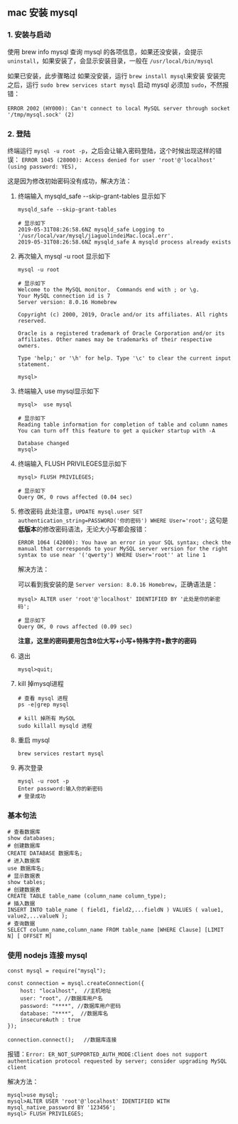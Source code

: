 ## mac 安装 mysql 

###  1.  安装与启动

使用 brew info mysql 查询 mysql 的各项信息，如果还没安装，会提示`uninstall`，如果安装了，会显示安装目录，一般在 `/usr/local/bin/mysql`

如果已安装，此步骤略过
如果没安装，运行 `brew install mysql`来安装
安装完之后，运行  `sudo brew services start mysql`  启动 mysql
		必须加 `sudo`，不然报错：

​		`ERROR 2002 (HY000): Can't connect to local MySQL server through socket '/tmp/mysql.sock' (2)`

### 2. 登陆

终端运行 `mysql -u root -p`，之后会让输入密码登陆，这个时候出现这样的错误：
`ERROR 1045 (28000): Access denied for user 'root'@'localhost' (using password: YES),`

这是因为修改初始密码没有成功，解决方法：

 1. 终端输入 mysqld_safe --skip-grant-tables 显示如下

    ```
    mysqld_safe --skip-grant-tables
    
    # 显示如下
    2019-05-31T08:26:58.6NZ mysqld_safe Logging to '/usr/local/var/mysql/jiaguolindeiMac.local.err'.
    2019-05-31T08:26:58.6NZ mysqld_safe A mysqld process already exists
    ```

2. 再次输入 mysql -u root 显示如下

   ```
   mysql -u root
   
   # 显示如下
   Welcome to the MySQL monitor.  Commands end with ; or \g.
   Your MySQL connection id is 7
   Server version: 8.0.16 Homebrew
   
   Copyright (c) 2000, 2019, Oracle and/or its affiliates. All rights reserved.
   
   Oracle is a registered trademark of Oracle Corporation and/or its
   affiliates. Other names may be trademarks of their respective
   owners.
   
   Type 'help;' or '\h' for help. Type '\c' to clear the current input statement.
   
   mysql>
   ```

3. 终端输入 use mysql显示如下

   ```
   mysql>  use mysql
   
   # 显示如下
   Reading table information for completion of table and column names
   You can turn off this feature to get a quicker startup with -A
   
   Database changed
   mysql>
   ```

4. 终端输入 FLUSH PRIVILEGES显示如下

   ```
   mysql> FLUSH PRIVILEGES;
   
   # 显示如下
   Query OK, 0 rows affected (0.04 sec)
   ```

   

5. 修改密码
   此处注意，`UPDATE mysql.user SET authentication_string=PASSWORD('你的密码') WHERE User='root';` 这句是**低版本**的修改密码语法，无论大小写都会报错：

   `ERROR 1064 (42000): You have an error in your SQL syntax; check the manual that corresponds to your MySQL server version for the right syntax to use near '('qwerty') WHERE User='root'' at line 1`

   解决方法：

   可以看到我安装的是 `Server version: 8.0.16 Homebrew`，正确语法是：

   ```
   mysql> ALTER user 'root'@'localhost' IDENTIFIED BY '此处是你的新密码';
   
   # 显示如下
   Query OK, 0 rows affected (0.09 sec)
   ```

   **注意，这里的密码要用包含8位大写+小写+特殊字符+数字的密码**

6. 退出

   ```
   mysql>quit;
   ```

7. kill 掉mysql进程

   ```
   # 查看 mysql 进程
   ps -e|grep mysql
   
   # kill 掉所有 MySQL
   sudo killall mysqld 进程
   
   ```

8. 重启 mysql 

   ```
   brew services restart mysql
   ```

9. 再次登录

   ```
   mysql -u root -p
   Enter password:输入你的新密码
   # 登录成功
   ```
### 基本句法

    # 查看数据库 
    show databases;
    # 创建数据库
    CREATE DATABASE 数据库名;
    # 进入数据库
    use 数据库名;
    # 显示数据表
    show tables;
    # 创建数据表
    CREATE TABLE table_name (column_name column_type);
    # 插入数据
    INSERT INTO table_name ( field1, field2,...fieldN ) VALUES ( value1, value2,...valueN );
    # 查询数据
    SELECT column_name,column_name FROM table_name [WHERE Clause] [LIMIT N] [ OFFSET M]
### 使用 nodejs 连接 mysql

```
const mysql = require("mysql");

const connection = mysql.createConnection({
    host: "localhost",  //主机地址
    user: "root", //数据库用户名
    password: "****", //数据库用户密码
    database: "****",  //数据库名
    insecureAuth : true
});

connection.connect();   //数据库连接
```

报错：`Error: ER_NOT_SUPPORTED_AUTH_MODE:Client does not support authentication protocol requested by server; consider upgrading MySQL client`

解决方法：

```
mysql>use mysql;
mysql>ALTER USER 'root'@'localhost' IDENTIFIED WITH mysql_native_password BY '123456';
mysql> FLUSH PRIVILEGES;
```

